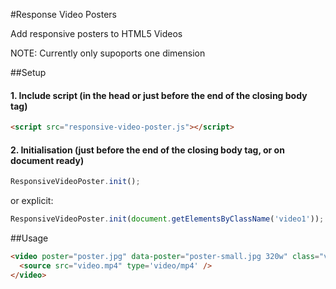 #Response Video Posters

Add responsive posters to HTML5 Videos

NOTE: Currently only supoports one dimension

##Setup
#### 1. Include script (in the head or just before the end of the closing body tag)
```html
<script src="responsive-video-poster.js"></script>
```
#### 2. Initialisation (just before the end of the closing body tag, or on document ready)
```js
ResponsiveVideoPoster.init();
```
or explicit:
```js
ResponsiveVideoPoster.init(document.getElementsByClassName('video1'));
```

##Usage
```html
<video poster="poster.jpg" data-poster="poster-small.jpg 320w" class="video1">
  <source src="video.mp4" type='video/mp4' />
</video>
```
